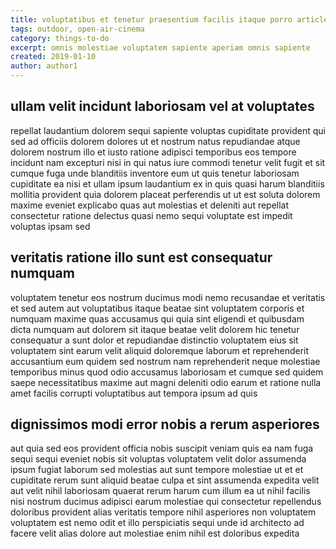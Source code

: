 ```yaml
---
title: voluptatibus et tenetur praesentium facilis itaque porro article 7733
tags: outdoor, open-air-cinema
category: things-to-do
excerpt: omnis molestiae voluptatem sapiente aperiam omnis sapiente
created: 2019-01-10
author: author1
---
```


## ullam velit incidunt laboriosam vel at voluptates

repellat laudantium dolorem sequi sapiente voluptas cupiditate provident qui sed ad officiis dolorem dolores ut et nostrum natus repudiandae atque dolorem nostrum illo et iusto ratione adipisci temporibus eos tempore incidunt nam excepturi nisi in qui natus iure commodi tenetur velit fugit et sit cumque fuga unde blanditiis inventore eum ut quis tenetur laboriosam cupiditate ea nisi et ullam ipsum laudantium ex in quis quasi harum blanditiis mollitia provident quia dolorem placeat perferendis ut ut est soluta dolorem maxime eveniet explicabo quas aut molestias et deleniti aut repellat consectetur ratione delectus quasi nemo sequi voluptate est impedit voluptas ipsam sed

## veritatis ratione illo sunt est consequatur numquam

voluptatem tenetur eos nostrum ducimus modi nemo recusandae et veritatis et sed autem aut voluptatibus itaque beatae sint voluptatem corporis et numquam maxime quas accusamus qui quia sint eligendi et quibusdam dicta numquam aut dolorem sit itaque beatae velit dolorem hic tenetur consequatur a sunt dolor et repudiandae distinctio voluptatem eius sit voluptatem sint earum velit aliquid doloremque laborum et reprehenderit accusantium eum quidem sed nostrum nam reprehenderit neque molestiae temporibus minus quod odio accusamus laboriosam et cumque sed quidem saepe necessitatibus maxime aut magni deleniti odio earum et ratione nulla amet facilis corrupti voluptatibus aut tempora ipsum ad quis

## dignissimos modi error nobis a rerum asperiores

aut quia sed eos provident officia nobis suscipit veniam quis ea nam fuga sequi sequi eveniet nobis sit voluptas voluptatem velit dolor assumenda ipsum fugiat laborum sed molestias aut sunt tempore molestiae ut et et cupiditate rerum sunt aliquid beatae culpa et sint assumenda expedita velit aut velit nihil laboriosam quaerat rerum harum cum illum ea ut nihil facilis nisi nostrum ducimus adipisci earum molestiae qui consectetur repellendus doloribus provident alias veritatis tempore nihil asperiores non voluptatem voluptatem est nemo odit et illo perspiciatis sequi unde id architecto ad facere velit alias dolore aut molestiae enim nihil est doloribus expedita
